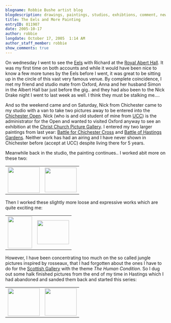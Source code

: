 ```yaml
---
blogname: Robbie Bushe artist blog
blogdescription: drawings, paintings, studios, exhibtions, comment, news as they happen to Robbie Bushe
title: The Eels and More Painting
entryID: 011907
date: 2005-10-17
author: robbie
longdate: October 17, 2005  1:14 AM
author_staff_member: robbie
show_comments: true
---
```


<p>On wednesday I went to see the <a href="http://www.eelstheband.com/">Eels</a> with Richard at the <a href="http://www.royalalberthall.com/">Royal Abert Hall</a>. It was my first time on both accounts and while it would have been nice to know a few more tunes by the Eels before I went, it was great to be sitting up in the circle of this vast very famous venue. By complete coincidence, I met my friend and studio mate from Oxford, Anna and her husband Simon in the Albert Hall bar just before the gig.. and they had also been to the Nick Drake night I went to last week as well. I think they must be stalking me....</p>

<p>And so the weekend came and on Saturday, Nick from Chichester came to my studio with a van to take two pictures away to be entered into the <a href="http://www.chichesteropenart.co.uk/">Chichester Open</a>. Nick (who is and old student of mine from <a href="http://www.ucc.ac.uk"><span class="caps">UCC</span></a>) is the administrator for the Open and wanted to visited Oxford anyway to see an exhibition at the <a href="http://www.chch.ox.ac.uk/modules/standard/viewpage.asp?id=242">Christ Church Picture Gallery</a>. I entered my two larger paintings from last year: <a href="http://www.asrs94.dsl.pipex.com/2004Hastings2/images/Battle.jpg">Battle for Chichester Cross</a> and <a href="http://www.asrs94.dsl.pipex.com/2004Hastings3/images/hastingsgarden.jpg">Battle of Hastings Gardens</a>. Neither work has had an airing and I have never shown in Chichester before (accept at <span class="caps">UCC</span>) despite living there for 5 years.</p>

<p>Meanwhile back in the studio, the painting continues.. I worked abit more on these two:</p>

<table><tr><td><a href="http://mtengine.pumpernickle.net/mt_pages/robbiebushe/previously/bigcat02.html" onclick="window.open('http://mtengine.pumpernickle.net/mt_pages/robbiebushe/previously/bigcat02.html','popup','width=517,height=420,scrollbars=no,resizable=no,toolbar=no,directories=no,location=no,menubar=no,status=no,left=0,top=0'); return false"><img src="http://mtengine.pumpernickle.net/mt_pages/robbiebushe/previously/bigcat02-thumb.JPG" width="100" height="81" alt="" /></a></td><td><a href="http://mtengine.pumpernickle.net/mt_pages/robbiebushe/previously/windonisis02.html" onclick="window.open('http://mtengine.pumpernickle.net/mt_pages/robbiebushe/previously/windonisis02.html','popup','width=527,height=410,scrollbars=no,resizable=no,toolbar=no,directories=no,location=no,menubar=no,status=no,left=0,top=0'); return false"><img src="http://mtengine.pumpernickle.net/mt_pages/robbiebushe/previously/windonisis02-thumb.JPG" width="100" height="77" alt="" /></a></td></tr></table>

<p>Then I worked these slightly more loose and expressive works which are quite exciting me:</p>

<table><tr><td><a href="http://mtengine.pumpernickle.net/mt_pages/robbiebushe/previously/boatsandcats01.html" onclick="window.open('http://mtengine.pumpernickle.net/mt_pages/robbiebushe/previously/boatsandcats01.html','popup','width=418,height=550,scrollbars=no,resizable=no,toolbar=no,directories=no,location=no,menubar=no,status=no,left=0,top=0'); return false"><img src="http://mtengine.pumpernickle.net/mt_pages/robbiebushe/previously/boatsandcats01-thumb.JPG" width="76" height="100" alt="" /></a></td><td><a href="http://mtengine.pumpernickle.net/mt_pages/robbiebushe/previously/pinkstudy.html" onclick="window.open('http://mtengine.pumpernickle.net/mt_pages/robbiebushe/previously/pinkstudy.html','popup','width=558,height=420,scrollbars=no,resizable=no,toolbar=no,directories=no,location=no,menubar=no,status=no,left=0,top=0'); return false"><img src="http://mtengine.pumpernickle.net/mt_pages/robbiebushe/previously/pinkstudy-thumb.JPG" width="100" height="75" alt="" /></a></td></tr></table>

<p>However, I have been concentrating too much on the so called jungle pictures inspired by rosseaux, that I had forgotten about the ones I have to do for the <a href="http://www.scottish-gallery.co.uk/">Scottish Gallery</a> with the theme <em>The Human Condition</em>. So I dug out some halk finished pictures from the end of my time in Hastings which I had abandoned and sanded them back and started this series:</p>

<table><tr><td><a href="http://mtengine.pumpernickle.net/mt_pages/robbiebushe/previously/bigcomic02.html" onclick="window.open('http://mtengine.pumpernickle.net/mt_pages/robbiebushe/previously/bigcomic02.html','popup','width=475,height=415,scrollbars=no,resizable=no,toolbar=no,directories=no,location=no,menubar=no,status=no,left=0,top=0'); return false"><img src="http://mtengine.pumpernickle.net/mt_pages/robbiebushe/previously/bigcomic02-thumb.JPG" width="100" height="87" alt="" /></a></td><td><a href="http://mtengine.pumpernickle.net/mt_pages/robbiebushe/previously/sixbeds.html" onclick="window.open('http://mtengine.pumpernickle.net/mt_pages/robbiebushe/previously/sixbeds.html','popup','width=474,height=410,scrollbars=no,resizable=no,toolbar=no,directories=no,location=no,menubar=no,status=no,left=0,top=0'); return false"><img src="http://mtengine.pumpernickle.net/mt_pages/robbiebushe/previously/sixbeds-thumb.JPG" width="100" height="86" alt="" /></a></td></tr></table>

